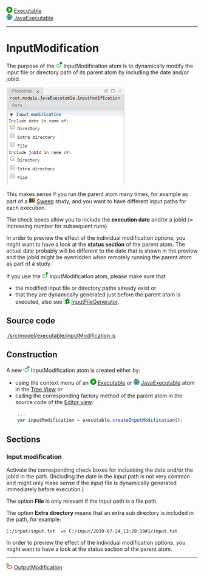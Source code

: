 ![](../../../../icons/run.png) [Executable](./executable.md)<br>
![](../../../../icons/java.png) [JavaExecutable](./javaExecutable.md)

----

# InputModification

The purpose of the ![](../../../../icons/inputModification.png) InputModification atom is to dynamically modify the input file or directory path of its parent atom by including the date and/or jobId.

![](../../../images/inputModification.png)

This makes sense if you run the parent atom many times, for example as part of a ![](../../../../icons/sweep.png) [Sweep](../../study/sweep/sweep.md) study, and you want to have different input paths for each execution.

The check boxes allow you to include the **execution date** and/or a jobId (= increasing number for subsequent runs). 

In order to preview the effect of the individual modification options, you might want to have a look at the **status section** of the parent atom. The actual date probably will be different to the date that is shown in the preview and the jobId might be overridden when remotely running the parent atom as part of a study.  

If you use the ![](../../../../icons/inputModification.png) InputModification atom, please make sure that 
* the modified input file or directory paths already exist or 
* that they are dynamically generated just before the parent atom is executed, also see ![](../../../../icons/inputFile.png) [InputFileGenerator](../inputFileGenerator/inputFileGenerators.md). 

## Source code

[./src/model/executable/inputModification.js](../../../../src/model/executable/inputModification.js)

## Construction
		
A new ![](../../../../icons/inputModification.png) InputModification atom is created either by: 

* using the context menu of an ![](../../../../icons/run.png) [Executable](./executable.md) or ![](../../../../icons/java.png) [JavaExecutable](./javaExecutable.md) atom in the [Tree View](../../../views/treeView.md) or
* calling the corresponding factory method of the parent atom in the source code of the [Editor view](../../../views/editorView.md):

```javascript
    ...
    var inputModification = executable.createInputModification();	     
```

## Sections

### Input modification

Activate the corresponding check boxes for includeing the date and/or the jobId in the path. (Including the date in the input path is not very common and might only make sense if the input file is dynamically generated immediately before execution.) 

The option **File** is only relevant if the input path is a file path.

The option **Extra directory** means that an extra sub directory is included in the path, for example:

```
C:/input/input.txt  => C:/input/2019-07-24_13:28:19#1/input.txt
```

In order to preview the effect of the individual modification options, you might want to have a look at the status section of the parent atom. 

----

![](../../../../icons/outputModification.png) [OutputModification](./outputModification.md)
